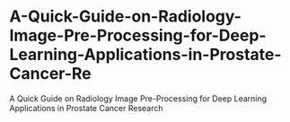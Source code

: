 # A-Quick-Guide-on-Radiology-Image-Pre-Processing-for-Deep-Learning-Applications-in-Prostate-Cancer-Re
A Quick Guide on Radiology Image Pre-Processing for Deep Learning Applications in Prostate Cancer Research
